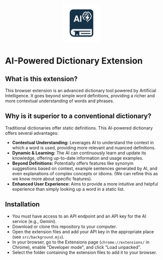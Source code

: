 <p align="center">
  <img src="icon.png" alt="Dictionary Extension Icon" width="128" height="128">
</p>

# AI-Powered Dictionary Extension

## What is this extension?

This browser extension is an advanced dictionary tool powered by Artificial Intelligence. It goes beyond simple word definitions, providing a richer and more contextual understanding of words and phrases.

## Why is it superior to a conventional dictionary?

Traditional dictionaries offer static definitions. This AI-powered dictionary offers several advantages:

*   **Contextual Understanding:** Leverages AI to understand the context in which a word is used, providing more relevant and nuanced definitions.
*   **Dynamic & Learning:** The AI can continuously learn and update its knowledge, offering up-to-date information and usage examples.
*   **Beyond Definitions:** Potentially offers features like synonym suggestions based on context, example sentences generated by AI, and even explanations of complex concepts or idioms. (We can refine this as we know more about specific features).
*   **Enhanced User Experience:** Aims to provide a more intuitive and helpful experience than simply looking up a word in a static list.

## Installation

*   You must have access to an API endpoint and an API key for the AI service (e.g., Gemini).
*   Download or clone this repository to your computer.
*   Open the extension files and add your API key in the appropriate place (see `src/background.mjs`).
*   In your browser, go to the Extensions page (`chrome://extensions/` in Chrome), enable "Developer mode", and click "Load unpacked".
*   Select the folder containing the extension files to add it to your browser.